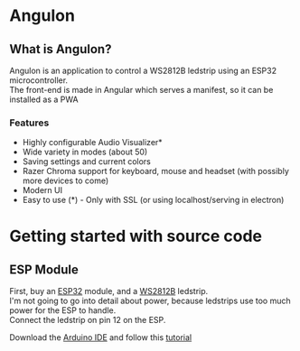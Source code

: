 # Angulon

## What is Angulon?

Angulon is an application to control a WS2812B ledstrip using an ESP32 microcontroller.  
The front-end is made in Angular which serves a manifest, so it can be installed as a PWA

### Features

- Highly configurable Audio Visualizer*
- Wide variety in modes (about 50)
- Saving settings and current colors
- Razer Chroma support for keyboard, mouse and headset (with possibly more devices to come)
- Modern UI
- Easy to use
  (*) - Only with SSL (or using localhost/serving in electron)

# Getting started with source code

## ESP Module

First, buy
an [ESP32](https://www.aliexpress.com/item/1005002440791883.html?spm=a2g0o.search0302.0.0.3e352a47YQNvj1&algo_pvid=null&algo_expid=null&btsid=2100bb4a16248086021948239eca57&ws_ab_test=searchweb0_0,searchweb201602_,searchweb201603_)
module, and
a [WS2812B](https://www.aliexpress.com/item/32682015405.html?spm=a2g0o.productlist.0.0.7da168dcDkZ1se&algo_pvid=abfd90ee-f9b5-4ada-997e-8332b024a105&algo_exp_id=abfd90ee-f9b5-4ada-997e-8332b024a105-0)
ledstrip.  
I'm not going to go into detail about power, because ledstrips use too much power for the ESP to handle.  
Connect the ledstrip on pin 12 on the ESP.

Download
the [Arduino IDE](https://randomnerdtutorials.com/installing-the-esp32-board-in-arduino-ide-windows-instructions/) and
follow this [tutorial](https://randomnerdtutorials.com/installing-the-esp32-board-in-arduino-ide-windows-instructions/)
